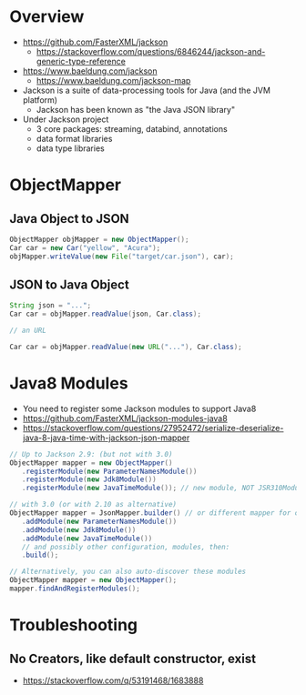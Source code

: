 # Overview

- https://github.com/FasterXML/jackson
    + https://stackoverflow.com/questions/6846244/jackson-and-generic-type-reference
- https://www.baeldung.com/jackson
    + https://www.baeldung.com/jackson-map
- Jackson is a suite of data-processing tools for Java (and the JVM
  platform)
    + Jackson has been known as "the Java JSON library"
- Under Jackson project
    + 3 core packages: streaming, databind, annotations
    + data format libraries
    + data type libraries

# ObjectMapper

## Java Object to JSON

```java
ObjectMapper objMapper = new ObjectMapper();
Car car = new Car("yellow", "Acura");
objMapper.writeValue(new File("target/car.json"), car);
```

## JSON to Java Object

```java
String json = "...";
Car car = objMapper.readValue(json, Car.class);

// an URL

Car car = objMapper.readValue(new URL("..."), Car.class);
```

# Java8 Modules

- You need to register some Jackson modules to support Java8
- https://github.com/FasterXML/jackson-modules-java8
- https://stackoverflow.com/questions/27952472/serialize-deserialize-java-8-java-time-with-jackson-json-mapper

```java
// Up to Jackson 2.9: (but not with 3.0)
ObjectMapper mapper = new ObjectMapper()
   .registerModule(new ParameterNamesModule())
   .registerModule(new Jdk8Module())
   .registerModule(new JavaTimeModule()); // new module, NOT JSR310Module

// with 3.0 (or with 2.10 as alternative)
ObjectMapper mapper = JsonMapper.builder() // or different mapper for other format
   .addModule(new ParameterNamesModule())
   .addModule(new Jdk8Module())
   .addModule(new JavaTimeModule())
   // and possibly other configuration, modules, then:
   .build();

// Alternatively, you can also auto-discover these modules
ObjectMapper mapper = new ObjectMapper();
mapper.findAndRegisterModules();
```

# Troubleshooting

## No Creators, like default constructor, exist

- https://stackoverflow.com/q/53191468/1683888
